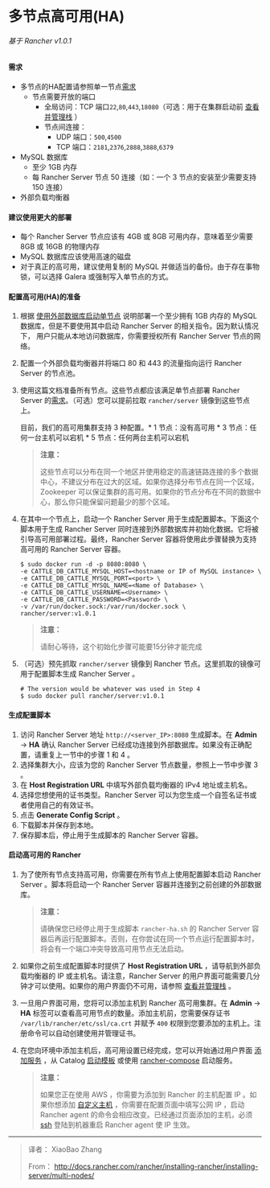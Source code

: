 # 多节点高可用(HA)

###### 基于 Rancher v1.0.1

#### 需求

- 多节点的HA配置请参照单一节点[需求]()
	- 节点需要开放的端口
		- 全局访问：TCP 端口`22`,`80`,`443`,`18080`（可选：用于在集群启动前 [查看并管理栈]() ）
		- 节点间连接：
			- UDP 端口：`500`,`4500`
			- TCP 端口：`2181`,`2376`,`2888`,`3888`,`6379`
- MySQL 数据库
	- 至少 1GB 内存
	- 每 Rancher Server 节点 50 连接（如：一个 3 节点的安装至少需要支持 150 连接）
- 外部负载均衡器

#### 建议使用更大的部署
- 每个 Rancher Server 节点应该有 4GB 或 8GB 可用内存，意味着至少需要 8GB 或 16GB 的物理内存
- MySQL 数据库应该使用高速的磁盘
- 对于真正的高可用，建议使用复制的 MySQL 并做适当的备份。由于存在事物锁，可以选择 Galera 或强制写入单节点的方式。

#### 配置高可用(HA)的准备
1. 根据 [使用外部数据库启动单节点]() 说明部署一个至少拥有 1GB 内存的 MySQL 数据库，但是不要使用其中启动 Rancher Server 的相关指令。因为默认情况下， 用户只能从本地访问数据库，你需要授权所有 Rancher Server 节点的网络。
2. 配置一个外部负载均衡器并将端口 80 和 443 的流量指向运行 Rancher Server 的节点池。
3. 使用这篇文档准备所有节点。这些节点都应该满足单节点部署 Rancher Server 的[需求]()。（可选）您可以提前拉取 `rancher/server` 镜像到这些节点上。

	目前，我们的高可用集群支持 3 种配置。* 1 节点：没有高可用 * 3 节点：任何一台主机可以宕机 * 5 节点：任何两台主机可以宕机
	> **注意：**
	>
	> 这些节点可以分布在同一个地区并使用稳定的高速链路连接的多个数据中心，不建议分布在过大的区域。如果你选择分布节点在同一个区域，Zookeeper 可以保证集群的高可用。如果你的节点分布在不同的数据中心，那么你只能保留问题最少的那个区域。

4. 在其中一个节点上，启动一个 Rancher Server 用于生成配置脚本。下面这个脚本用于生成 Rancher Server 同时连接到外部数据库并初始化数据。它将被引导高可用部署过程。最终，Rancher Server 容器将使用此步骤替换为支持高可用的 Rancher Server 容器。
	
	```
	$ sudo docker run -d -p 8080:8080 \
	-e CATTLE_DB_CATTLE_MYSQL_HOST=<hostname or IP of MySQL instance> \
	-e CATTLE_DB_CATTLE_MYSQL_PORT=<port> \
	-e CATTLE_DB_CATTLE_MYSQL_NAME=<Name of Database> \
	-e CATTLE_DB_CATTLE_USERNAME=<Username> \
	-e CATTLE_DB_CATTLE_PASSWORD=<Password> \
	-v /var/run/docker.sock:/var/run/docker.sock \
	rancher/server:v1.0.1
	```
	> **注意：**
	>
	> 请耐心等待，这个初始化步骤可能要15分钟才能完成
	
5. （可选）预先抓取 `rancher/server` 镜像到 Rancher 节点。这里抓取的镜像可用于配置脚本生成 Rancher Server 。
	
	```
	# The version would be whatever was used in Step 4
	$ sudo docker pull rancher/server:v1.0.1
	```

#### 生成配置脚本
1. 访问 Rancher Server 地址 `http://<server_IP>:8080` 生成脚本。在 **Admin** -> **HA** 确认 Rancher Server 已经成功连接到外部数据库。如果没有正确配置，请重复上一节中的步骤 1 和 4 。
2. 选择集群大小，应该为您的 Rancher Server 节点数量，参照上一节中步骤 3 。
3. 在 **Host Registration URL** 中填写外部负载均衡器的 IPv4 地址或主机名。
4. 选择您想使用的证书类型。Rancher Server 可以为您生成一个自签名证书或者使用自己的有效证书。
5. 点击 **Generate Config Script** 。
6. 下载脚本并保存到本地。
7. 保存脚本后，停止用于生成脚本的 Rancher Server 容器。

#### 启动高可用的 Rancher
1. 为了使所有节点支持高可用，你需要在所有节点上使用配置脚本启动 Rancher Server 。脚本将启动一个 Rancher Server 容器并连接到之前创建的外部数据库。

	> **注意：**
	> 
	> 请确保您已经停止用于生成脚本 `rancher-ha.sh` 的 Rancher Server 容器后再运行配置脚本。否则，在你尝试在同一个节点运行配置脚本时，将会有一个端口冲突导致高可用节点无法启动。

2. 如果你之前生成配置脚本时提供了 **Host Registration URL** ，请导航到外部负载均衡器的 IP 或主机名。请注意，Rancher Server 的用户界面可能需要几分钟才可以使用。如果你的用户界面仍不可用，请参照 [查看并管理栈]() 。
3. 一旦用户界面可用，您将可以添加主机到 Rancher 高可用集群。在 **Admin** -> **HA** 标签可以查看高可用节点的数量。添加主机前，您需要保存证书 `/var/lib/rancher/etc/ssl/ca.crt` 并赋予 `400` 权限到您要添加的主机上。注册命令可以自动创建使用并管理证书。
4. 在您向环境中添加主机后，高可用设置已经完成，您可以开始通过用户界面 [添加服务]() ，从 Catalog [启动模板]() 或使用 [rancher-compose]() 启动服务。
	> **注意：**
	>
	> 如果您正在使用 AWS ，你需要为添加到 Rancher 的主机配置 IP 。如果你想添加 [自定义主机]() ，你需要在配置页面中填写公网 IP ，启动 Rancher agent 的命令会相应改变。已经通过页面添加的主机，必须 [ssh]() 登陆到机器重启 Rancher agent 使 IP 生效。

----
> 译者： XiaoBao Zhang
> 
> From： http://docs.rancher.com/rancher/installing-rancher/installing-server/multi-nodes/